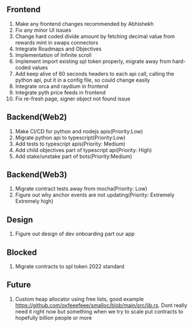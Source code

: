 Frontend
--------------------------------------------
1) Make any frontend changes recommended by Abhishekh
2) Fix any minor UI issues
3) Change hard coded divide amount by fetching decimal value from rewards mint in swaps connectors
4) Integrate Roadmaps and Objectives
5) Implementation of Infinite scroll
6) Implement import existing spl token properly, migrate away from hard-coded values
7) Add keep alive of 60 seconds headers to each api call, calling the python api, put it in a config file, so could change easily
8) Integrate orca and raydium in frontend
9) Integrate pyth price feeds in frontend
10) Fix re-fresh page, signer object not found issue

Backend(Web2)
---------------------------------------------
1) Make CI/CD for python and nodejs apis(Priority:Low)
2) Migrate python api to typescript(Priority:Low)
3) Add tests to typescript apis(Priority: Medium)
4) Add child objectives part of typescript api(Priority: High)
5) Add stake/unstake part of bots(Priority:Medium)

Backend(Web3)
---------------------------------------------
1) Migrate contract tests away from mocha(Priority: Low)
2) Figure out why anchor events are not updating(Priority: Extremely Extremely high)

Design
---------------------------------------------
1) Figure out design of dev onboarding part our app

Blocked
---------------------------------------------
1) Migrate contracts to spl token 2022 standard

Future
---------------------------------------------
1) Custom heap allocator using free lists, good example https://github.com/oxfeeefeee/smalloc/blob/main/src/lib.rs.
   Dont really need it right now but something when we try to scale put contracts to hopefully billion people or more
